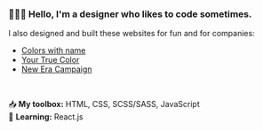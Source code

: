### 🙋🏻‍♀️ Hello, I'm a designer who likes to code sometimes.</br>
I also designed and built these websites for fun and for companies:
* [Colors with name](https://yingyingszeto.github.io/colors-with-names/)
* [Your True Color](https://yingyingszeto.github.io/yourtruecolor/)
* [New Era Campaign](https://yingyingszeto.github.io/slidelinetoslideline/)
</br>

📥 **My toolbox:** HTML, CSS, SCSS/SASS, JavaScript</br>
🌱 **Learning:** React.js
